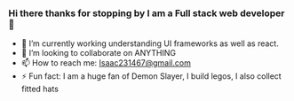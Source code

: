 ### Hi there thanks for stopping by I am a Full stack web developer 👋


- 🔭 I’m currently working understanding UI frameworks as well as react.
- 👯 I’m looking to collaborate on ANYTHING
- 📫 How to reach me: Isaac231467@gmail.com
- ⚡ Fun fact: I am a huge fan of Demon Slayer, I build legos, I also collect fitted hats

